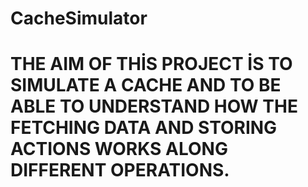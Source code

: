 # CacheSimulator
# THE AIM OF THİS PROJECT İS TO SIMULATE A CACHE AND TO BE ABLE TO UNDERSTAND HOW THE FETCHING DATA AND STORING ACTIONS WORKS ALONG DIFFERENT OPERATIONS.
